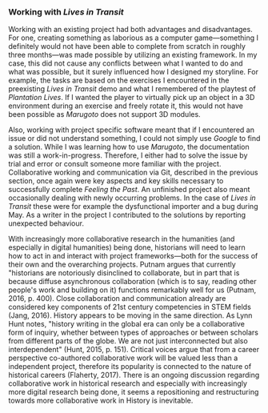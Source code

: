 ### Working with ***Lives in Transit***

Working with an existing project had both advantages and disadvantages. For one, creating something as laborious as a computer game—something I definitely would not have been able to complete from scratch in roughly three months—was made possible by utilizing an existing framework. In my case, this did not cause any conflicts between what I wanted to do and what was possible, but it surely influenced how I designed my storyline. For example, the tasks are based on the exercises I encountered in the preexisting *Lives in Transit* demo and what I remembered of the playtest of *Plantation Lives*. If I wanted the player to virtually pick up an object in a 3D environment during an exercise and freely rotate it, this would not have been possible as *Marugoto* does not support 3D modules.

Also, working with project specific software meant that if I encountered an issue or did not understand something, I could not simply use *Google* to find a solution. While I was learning how to use *Marugoto*, the documentation was still a work-in-progress. Therefore, I either had to solve the issue by trial and error or consult someone more familiar with the project. Collaborative working and communication via Git, described in the previous section, once again were key aspects and key skills necessary to successfully complete *Feeling the Past*. An unfinished project also meant occasionally dealing with newly occurring problems. In the case of *Lives in Transit* these were for example the dysfunctional importer and a bug during May. As a writer in the project I contributed to the solutions by reporting unexpected behaviour.  

With increasingly more collaborative research in the humanities (and especially in digital humanities) being done, historians will need to learn how to act in and interact with project frameworks—both for the success of their own and the overarching projects. Putnam argues that currently "historians are notoriously disinclined to collaborate, but in part that is because diffuse asynchronous collaboration (which is to say, reading other people's work and building on it) functions remarkably well for us (Putnam, 2016, p. 400). Close collaboration and communication already are considered key components of 21st century competencies in STEM fields (Jang, 2016). History appears to be moving in the same direction. As Lynn Hunt notes, "history writing in the global era can only be a collaborative form of inquiry, whether between types of approaches or between scholars from different parts of the globe. We are not just interconnected but also interdependent" (Hunt, 2015, p. 151). Critical voices argue that from a career perspective co-authored collaborative work will be valued less than a independent project, therefore its popularity is connected to the nature of historical careers (Flaherty, 2017). There is an ongoing discussion regarding collaborative work in historical research and especially with increasingly more digital research being done, it seems a repositioning and restructuring towards more collaborative work in History is inevitable.